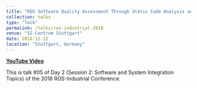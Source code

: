 ```yaml
---
title: "ROS Software Quality Assessment Through Static Code Analysis and Property-based Testing"
collection: talks
type: "Talk"
permalink: /talks/ros-industrial-2018
venue: "SI-Centrum Stuttgart"
date: 2018-12-12
location: "Stuttgart, Germany"
---
```


[**YouTube Video**](https://youtu.be/5_p1Ap-oZ8Y)

This is talk #05 of Day 2 (Session 2: Software and System Integration Topics) of the 2018 ROS-Industrial Conference.
